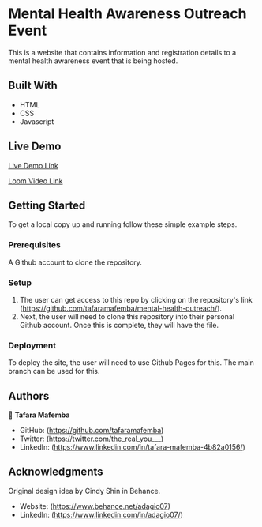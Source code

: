 # Mental Health Awareness Outreach Event

This is a website that contains information and registration details to a mental health awareness event that is being hosted.

## Built With

- HTML
- CSS
- Javascript

## Live Demo

[Live Demo Link](https://tafaramafemba.github.io/mental-health-outreach/)

[Loom Video Link](https://www.loom.com/share/6bd5dbaaedf74a1a8c680d64de21f71b)
## Getting Started

To get a local copy up and running follow these simple example steps.

### Prerequisites
A Github account to clone the repository.
### Setup
1. The user can get access to this repo by clicking on the repository's link (https://github.com/tafaramafemba/mental-health-outreach/). 
2. Next, the user will need to clone this repository into their personal Github account. Once this is complete, they will have the file.
### Deployment
To deploy the site, the user will need to use Github Pages for this. The main branch can be used for this.


## Authors

👤 **Tafara Mafemba**

- GitHub: (https://github.com/tafaramafemba)
- Twitter: (https://twitter.com/the_real_you___)
- LinkedIn: (https://www.linkedin.com/in/tafara-mafemba-4b82a0156/)



## Acknowledgments

 Original design idea by Cindy Shin in Behance.
 - Website: (https://www.behance.net/adagio07)
 - LinkedIn: (https://www.linkedin.com/in/adagio07/)
